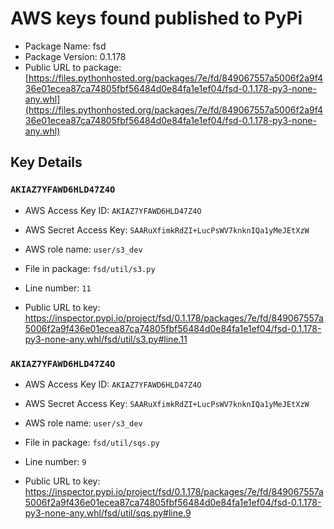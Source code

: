 # AWS keys found published to PyPi

* Package Name: fsd
* Package Version: 0.1.178
* Public URL to package: [https://files.pythonhosted.org/packages/7e/fd/849067557a5006f2a9f436e01ecea87ca74805fbf56484d0e84fa1e1ef04/fsd-0.1.178-py3-none-any.whl](https://files.pythonhosted.org/packages/7e/fd/849067557a5006f2a9f436e01ecea87ca74805fbf56484d0e84fa1e1ef04/fsd-0.1.178-py3-none-any.whl)

## Key Details

### `AKIAZ7YFAWD6HLD47Z4O`

* AWS Access Key ID: `AKIAZ7YFAWD6HLD47Z4O`
* AWS Secret Access Key: `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` 
* AWS role name: `user/s3_dev`
* File in package: `fsd/util/s3.py`
* Line number: `11`

* Public URL to key: https://inspector.pypi.io/project/fsd/0.1.178/packages/7e/fd/849067557a5006f2a9f436e01ecea87ca74805fbf56484d0e84fa1e1ef04/fsd-0.1.178-py3-none-any.whl/fsd/util/s3.py#line.11



### `AKIAZ7YFAWD6HLD47Z4O`

* AWS Access Key ID: `AKIAZ7YFAWD6HLD47Z4O`
* AWS Secret Access Key: `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` 
* AWS role name: `user/s3_dev`
* File in package: `fsd/util/sqs.py`
* Line number: `9`

* Public URL to key: https://inspector.pypi.io/project/fsd/0.1.178/packages/7e/fd/849067557a5006f2a9f436e01ecea87ca74805fbf56484d0e84fa1e1ef04/fsd-0.1.178-py3-none-any.whl/fsd/util/sqs.py#line.9


